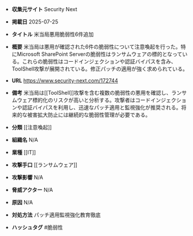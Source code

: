 - **収集元サイト**
Security Next

- **掲載日**
2025-07-25

- **タイトル**
米当局悪用脆弱性6件追加

- **概要**
米当局は悪用が確認された6件の脆弱性について注意喚起を行った。特にMicrosoft SharePoint Serverの脆弱性はランサムウェアの標的となっている。これらの脆弱性はコードインジェクションや認証バイパスを含み、ToolShell攻撃が展開されている。修正パッチの適用が強く求められている。

- **URL**
https://www.security-next.com/172744

- **備考**
米当局は[[ToolShell]]攻撃を含む複数の脆弱性の悪用を確認し、ランサムウェア標的化のリスクが高いと分析する。攻撃者はコードインジェクションや認証バイパスを利用し、迅速なパッチ適用と監視強化が推奨される。将来的な被害拡大防止には継続的な脆弱性管理が必要である。

- **分類**
[[注意喚起]]

- **組織名**
N/A

- **業種**
[[IT]]

- **攻撃手口**
[[ランサムウェア]]

- **攻撃影響**
N/A

- **脅威アクター**
N/A

- **原因**
N/A

- **対処方法**
パッチ適用監視強化教育徹底

- **ハッシュタグ**
#脆弱性
